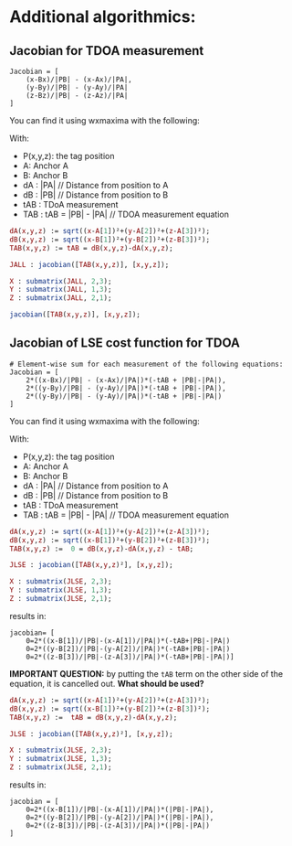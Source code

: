 Additional algorithmics:
==========================

## Jacobian for TDOA measurement

```
Jacobian = [ 
    (x-Bx)/|PB| - (x-Ax)/|PA|,
    (y-By)/|PB| - (y-Ay)/|PA|
    (z-Bz)/|PB| - (z-Az)/|PA|
]
```

You can find it using wxmaxima with the following:

With:
* P(x,y,z): the tag position
* A: Anchor A
* B: Anchor B
* dA : |PA| // Distance from position to A
* dB : |PB| // Distance from position to B
* tAB : TDoA measurement
* TAB : tAB = |PB| - |PA| // TDOA measurement equation

```maxima
dA(x,y,z) := sqrt((x-A[1])²+(y-A[2])²+(z-A[3])²);
dB(x,y,z) := sqrt((x-B[1])²+(y-B[2])²+(z-B[3])²);
TAB(x,y,z) := tAB = dB(x,y,z)-dA(x,y,z);

JALL : jacobian([TAB(x,y,z)], [x,y,z]);

X : submatrix(JALL, 2,3);
Y : submatrix(JALL, 1,3);
Z : submatrix(JALL, 2,1);

jacobian([TAB(x,y,z)], [x,y,z]);
```

## Jacobian of LSE cost function for TDOA

```
# Element-wise sum for each measurement of the following equations:
Jacobian = [ 
    2*((x-Bx)/|PB| - (x-Ax)/|PA|)*(-tAB + |PB|-|PA|),
    2*((y-By)/|PB| - (y-Ay)/|PA|)*(-tAB + |PB|-|PA|),
    2*((y-By)/|PB| - (y-Ay)/|PA|)*(-tAB + |PB|-|PA|)
]
```

You can find it using wxmaxima with the following:

With:
* P(x,y,z): the tag position
* A: Anchor A
* B: Anchor B
* dA : |PA| // Distance from position to A
* dB : |PB| // Distance from position to B
* tAB : TDoA measurement
* TAB : tAB = |PB| - |PA| // TDOA measurement equation

```maxima
dA(x,y,z) := sqrt((x-A[1])²+(y-A[2])²+(z-A[3])²);
dB(x,y,z) := sqrt((x-B[1])²+(y-B[2])²+(z-B[3])²);
TAB(x,y,z) :=  0 = dB(x,y,z)-dA(x,y,z) - tAB;

JLSE : jacobian([TAB(x,y,z)²], [x,y,z]);

X : submatrix(JLSE, 2,3);
Y : submatrix(JLSE, 1,3);
Z : submatrix(JLSE, 2,1);
```

results in:

```
jacobian= [
    0=2*((x-B[1])/|PB|-(x-A[1])/|PA|)*(-tAB+|PB|-|PA|)
    0=2*((y-B[2])/|PB|-(y-A[2])/|PA|)*(-tAB+|PB|-|PA|)
    0=2*((z-B[3])/|PB|-(z-A[3])/|PA|)*(-tAB+|PB|-|PA|)]
```

**IMPORTANT QUESTION:** by putting the `tAB` term on the other side of the equation, it is cancelled out. **What should be used?**

```maxima
dA(x,y,z) := sqrt((x-A[1])²+(y-A[2])²+(z-A[3])²);
dB(x,y,z) := sqrt((x-B[1])²+(y-B[2])²+(z-B[3])²);
TAB(x,y,z) :=  tAB = dB(x,y,z)-dA(x,y,z);

JLSE : jacobian([TAB(x,y,z)²], [x,y,z]);

X : submatrix(JLSE, 2,3);
Y : submatrix(JLSE, 1,3);
Z : submatrix(JLSE, 2,1);
```

results in:

```
jacobian = [
    0=2*((x-B[1])/|PB|-(x-A[1])/|PA|)*(|PB|-|PA|),
    0=2*((y-B[2])/|PB|-(y-A[2])/|PA|)*(|PB|-|PA|),
    0=2*((z-B[3])/|PB|-(z-A[3])/|PA|)*(|PB|-|PA|)
]
```